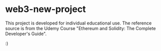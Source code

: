 # web3-new-project

This project is developed for individual educational use. The reference source is from the Udemy Course "Ethereum and Solidity: The Complete Developer's Guide".

:)